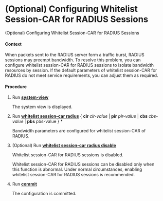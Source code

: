(Optional) Configuring Whitelist Session-CAR for RADIUS Sessions
================================================================

(Optional) Configuring Whitelist Session-CAR for RADIUS Sessions

#### Context

When packets sent to the RADIUS server form a traffic burst, RADIUS sessions may preempt bandwidth. To resolve this problem, you can configure whitelist session-CAR for RADIUS sessions to isolate bandwidth resources by session. If the default parameters of whitelist session-CAR for RADIUS do not meet service requirements, you can adjust them as required.


#### Procedure

1. Run [**system-view**](cmdqueryname=system-view)
   
   
   
   The system view is displayed.
2. Run [**whitelist session-car radius**](cmdqueryname=whitelist+session-car+radius) { **cir** *cir-value* | **pir** *pir-value* | **cbs** *cbs-value* | **pbs** pbs-value } \*
   
   
   
   Bandwidth parameters are configured for whitelist session-CAR of RADIUS.
3. (Optional) Run [**whitelist session-car radius disable**](cmdqueryname=whitelist+session-car+radius+disable)
   
   
   
   Whitelist session-CAR for RADIUS sessions is disabled.
   
   
   
   Whitelist session-CAR for RADIUS sessions can be disabled only when this function is abnormal. Under normal circumstances, enabling whitelist session-CAR for RADIUS sessions is recommended.
4. Run [**commit**](cmdqueryname=commit)
   
   
   
   The configuration is committed.